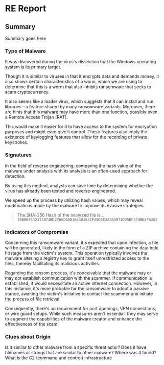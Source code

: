 #  RE Report


##  Summary
Summary goes here

###  Type of Malware
It was discovered during the virus's dissection that the Windows operating system is its primary target.

Though it is similar to viruses in that it encrypts data and demands money, it also shows certain characteristics of a worm, which we are using to determine that this is a worm that also inhibits ransomware that seeks to scam cryptocurrency.

It also seems like a loader virus, which suggests that it can install and run libraries—a feature shared by many ransomware variants. Moreover, there are hints that this malware may have more than one function, possibly even a Remote Access Trojan (RAT).

This would make it easier for it to have access to the system for encryption purposes and might even give it control. These features also imply the existence of keylogging features that allow for the recording of private keystrokes.

###  Signatures
In the field of reverse engineering, comparing the hash value of the malware under analysis with its analysis is an often-used approach for detection. 

By using this method, analysts can save time by determining whether the virus has already been tested and reverse-engineered. 

We speed up the process by utilizing hash values, which may reveal modifications made by the malware to improve its evasive strategies.

>The SHA-256 Hash of the analyzed file is...       ```35B067642173874BD2766DA0D108401B4CF45D6E2A8B3971D95BF474BE4F6282```

###  Indicators of Compromise

Concerning this ransomware variant, it's expected that upon infection, a file will be generated, likely in the form of a ZIP archive containing the data held hostage from the victim's system. This operation typically involves the malware altering a registry key to grant itself unrestricted access to the files, thereby facilitating its malicious activities.

Regarding the ransom process, it's conceivable that the malware may or may not establish communication with the scammer. If communication is established, it would necessitate an active internet connection. However, in this instance, it's more probable for the ransomware to adopt a passive stance, awaiting the victim's initiative to contact the scammer and initiate the process of file retrieval. 

Consequently, there's no requirement for port openings, VPN connections, or wire guard setups. While such measures aren't essential, they may serve to augment the capabilities of the malware creator and enhance the effectiveness of the scam.

###  Clues about Origin

Is it similar to other malware from a specific threat actor?
Does it have filenames or strings that are similar to other malware?
Where was it found?
What is the C2 (command and control) infrastructure
